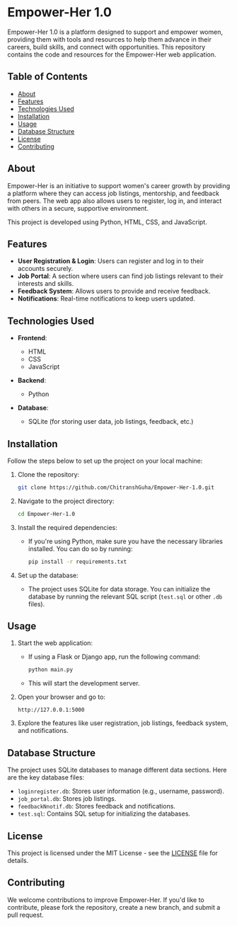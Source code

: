 # Empower-Her 1.0

Empower-Her 1.0 is a platform designed to support and empower women, providing them with tools and resources to help them advance in their careers, build skills, and connect with opportunities. This repository contains the code and resources for the Empower-Her web application.

## Table of Contents

* [About](#about)
* [Features](#features)
* [Technologies Used](#technologies-used)
* [Installation](#installation)
* [Usage](#usage)
* [Database Structure](#database-structure)
* [License](#license)
* [Contributing](#contributing)

## About

Empower-Her is an initiative to support women's career growth by providing a platform where they can access job listings, mentorship, and feedback from peers. The web app also allows users to register, log in, and interact with others in a secure, supportive environment.

This project is developed using Python, HTML, CSS, and JavaScript.

## Features

* **User Registration & Login**: Users can register and log in to their accounts securely.
* **Job Portal**: A section where users can find job listings relevant to their interests and skills.
* **Feedback System**: Allows users to provide and receive feedback.
* **Notifications**: Real-time notifications to keep users updated.

## Technologies Used

* **Frontend**:

  * HTML
  * CSS
  * JavaScript
* **Backend**:

  * Python
* **Database**:

  * SQLite (for storing user data, job listings, feedback, etc.)

## Installation

Follow the steps below to set up the project on your local machine:

1. Clone the repository:

   ```bash
   git clone https://github.com/ChitranshGuha/Empower-Her-1.0.git
   ```

2. Navigate to the project directory:

   ```bash
   cd Empower-Her-1.0
   ```

3. Install the required dependencies:

   * If you're using Python, make sure you have the necessary libraries installed. You can do so by running:

     ```bash
     pip install -r requirements.txt
     ```

4. Set up the database:

   * The project uses SQLite for data storage. You can initialize the database by running the relevant SQL script (`test.sql` or other `.db` files).

## Usage

1. Start the web application:

   * If using a Flask or Django app, run the following command:

     ```bash
     python main.py
     ```
   * This will start the development server.

2. Open your browser and go to:

   ```text
   http://127.0.0.1:5000
   ```

3. Explore the features like user registration, job listings, feedback system, and notifications.

## Database Structure

The project uses SQLite databases to manage different data sections. Here are the key database files:

* `loginregister.db`: Stores user information (e.g., username, password).
* `job_portal.db`: Stores job listings.
* `feedbackNnotif.db`: Stores feedback and notifications.
* `test.sql`: Contains SQL setup for initializing the databases.

## License

This project is licensed under the MIT License - see the [LICENSE](LICENSE) file for details.

## Contributing

We welcome contributions to improve Empower-Her. If you'd like to contribute, please fork the repository, create a new branch, and submit a pull request.

